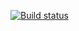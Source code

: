 [![Build status](https://ci.appveyor.com/api/projects/status/l5w16g6is0oh7yei?svg=true)](https://ci.appveyor.com/project/Yumetsuki11/aqa-homework4)

